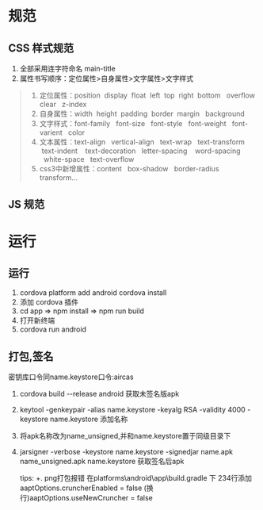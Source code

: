 # 规范
## CSS 样式规范
1. 全部采用连字符命名 main-title
2. 属性书写顺序：定位属性>自身属性>文字属性>文字样式 
> 1. 定位属性：position  display  float  left  top  right  bottom   overflow  clear   z-index  
> 2. 自身属性：width  height  padding  border  margin   background   
> 3. 文字样式：font-family   font-size   font-style   font-weight   font-varient   color     
> 4. 文本属性：text-align   vertical-align   text-wrap   text-transform  text-indent    text-decoration   letter-spacing    word-spacing    white-space   text-overflow   
> 5. css3中新增属性：content   box-shadow   border-radius  transform…  


## JS 规范


# 运行
## 运行
1. cordova platform add android
cordova install
3. 添加 cordova 插件
4. cd app => npm install => npm run build
5. 打开新终端
6. cordova run android
   
## 打包,签名
密钥库口令同name.keystore口令:aircas
1. cordova build --release android 获取未签名版apk
2. keytool -genkeypair -alias name.keystore -keyalg RSA -validity 4000 -keystore name.keystore 添加名称
3. 将apk名称改为name_unsigned,并和name.keystore置于同级目录下
4. jarsigner -verbose -keystore name.keystore -signedjar name.apk name_unsigned.apk name.keystore 获取签名后apk
   
   tips:
   +. png打包报错 在platforms\android\app\build.gradle 下 234行添加 aaptOptions.cruncherEnabled = false   (换行)aaptOptions.useNewCruncher = false